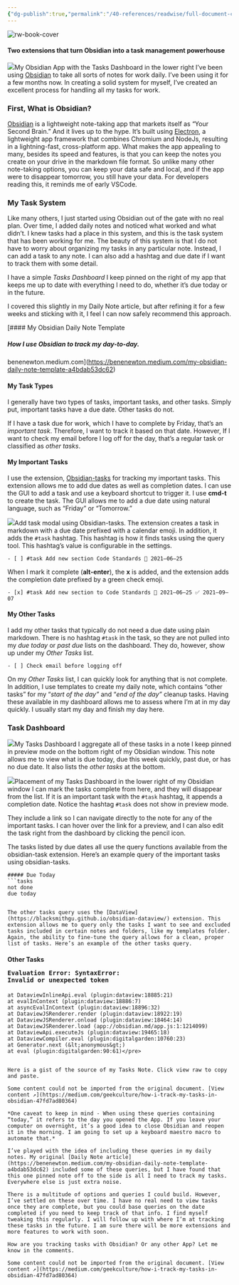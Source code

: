 ```yaml
---
{"dg-publish":true,"permalink":"/40-references/readwise/full-document-contents/how-i-track-my-tasks-in-obsidian/","tags":["rw/articles"]}
---
```


![rw-book-cover](https://miro.medium.com/1*m-R_BkNf1Qjr1YbyOIJY2w.png)

#### Two extensions that turn Obsidian into a task management powerhouse

![](https://miro.medium.com/v2/resize:fit:700/1*JnH8icF6dkXMjxrUom5O-g.png)My Obsidian App with the Tasks Dashboard in the lower right 
I’ve been using [Obsidian](https://obsidian.md/) to take all sorts of notes for work daily. I’ve been using it for a few months now. In creating a solid system for myself, I’ve created an excellent process for handling all my tasks for work.

### First, What is Obsidian?

[Obsidian](https://obsidian.md/) is a lightweight note-taking app that markets itself as “Your Second Brain.” And it lives up to the hype. It’s built using [Electron](https://www.electronjs.org/), a lightweight app framework that combines Chromium and NodeJs, resulting in a lightning-fast, cross-platform app. What makes the app appealing to many, besides its speed and features, is that you can keep the notes you create on your drive in the markdown file format. So unlike many other note-taking options, you can keep your data safe and local, and if the app were to disappear tomorrow, you still have your data. For developers reading this, it reminds me of early VSCode.

### My Task System

Like many others, I just started using Obsidian out of the gate with no real plan. Over time, I added daily notes and noticed what worked and what didn’t. I knew tasks had a place in this system, and this is the task system that has been working for me. The beauty of this system is that I do not have to worry about organizing my tasks in any particular note. Instead, I can add a task to any note. I can also add a hashtag and due date if I want to track them with some detail.

I have a simple *Tasks Dashboard* I keep pinned on the right of my app that keeps me up to date with everything I need to do, whether it’s due today or in the future.

I covered this slightly in my Daily Note article, but after refining it for a few weeks and sticking with it, I feel I can now safely recommend this approach.

[#### My Obsidian Daily Note Template

##### How I use Obsidian to track my day-to-day.

benenewton.medium.com](https://benenewton.medium.com/my-obsidian-daily-note-template-a4bdab53dc62)

#### My Task Types

I generally have two types of tasks, important tasks, and other tasks. Simply put, important tasks have a due date. Other tasks do not.

If I have a task due for work, which I have to complete by Friday, that’s an *important task*. Therefore, I want to track it based on that date. However, If I want to check my email before I log off for the day, that’s a regular task or classified as *other tasks*.

#### My Important Tasks

I use the extension, [Obsidian-tasks](https://github.com/schemar/obsidian-tasks) for tracking my important tasks. This extension allows me to add due dates as well as completion dates. I can use the GUI to add a task and use a keyboard shortcut to trigger it. I use **cmd-t** to create the task. The GUI allows me to add a due date using natural language, such as “Friday” or “Tomorrow.”

![](https://miro.medium.com/v2/resize:fit:700/1*f-5vgsRw3U38KtT5JLE3DQ.png)Add task modal using Obsidian-tasks. 
The extension creates a task in markdown with a due date prefixed with a calendar emoji. In addition, it adds the `#task` hashtag. This hashtag is how it finds tasks using the query tool. This hashtag’s value is configurable in the settings.

```
- [ ] #task Add new section Code Standards 📅 2021–06–25
```

When I mark it complete (**alt-enter**), the **x** is added, and the extension adds the completion date prefixed by a green check emoji.

```
- [x] #task Add new section to Code Standards 📅 2021–06–25 ✅ 2021–09–07
```

#### My Other Tasks

I add my other tasks that typically do not need a due date using plain markdown. There is no hashtag `#task` in the task, so they are not pulled into my *due today* or *past due* lists on the dashboard. They do, however, show up under my *Other Tasks* list.

```
- [ ] Check email before logging off
```

On my *Other Tasks* list, I can quickly look for anything that is not complete. In addition, I use templates to create my daily note, which contains “other tasks” for my “*start of the day”* and “*end of the day”* cleanup tasks. Having these available in my dashboard allows me to assess where I’m at in my day quickly. I usually start my day and finish my day here.

### Task Dashboard

![](https://miro.medium.com/v2/resize:fit:483/1*-3XKCDX--Vh21ejl3ChH2g.png)My Tasks Dashboard 
I aggregate all of these tasks in a note I keep pinned in preview mode on the bottom right of my Obsidian window. This note allows me to view what is due today, due this week quickly, past due, or has no due date. It also lists the *other tasks* at the bottom.

![](https://miro.medium.com/v2/resize:fit:700/1*p6-kxqt_Iw5kja6BDqwmsA.png)Placement of my Tasks Dashboard in the lower right of my Obsidian window 
I can mark the tasks complete from here, and they will disappear from the list. If it is an important task with the `#task` hashtag, it appends a completion date. Notice the hashtag `#task` does not show in preview mode.

They include a link so I can navigate directly to the note for any of the important tasks. I can hover over the link for a preview, and I can also edit the task right from the dashboard by clicking the pencil icon.

The tasks listed by due dates all use the query functions available from the obsidian-task extension. Here’s an example query of the important tasks using obsidian-tasks.

```
##### Due Today  
```tasks  
not done  
due today  
```
```

The other tasks query uses the [DataView](https://blacksmithgu.github.io/obsidian-dataview/) extension. This extension allows me to query only the tasks I want to see and excluded tasks included in certain notes and folders, like my templates folder. Again, the ability to fine-tune the query allows for a clean, proper list of tasks. Here’s an example of the other tasks query.

```
#### Other Tasks<pre class="dataview dataview-error">Evaluation Error: SyntaxError: Invalid or unexpected token
    at DataviewInlineApi.eval (plugin:dataview:18885:21)
    at evalInContext (plugin:dataview:18886:7)
    at asyncEvalInContext (plugin:dataview:18896:32)
    at DataviewJSRenderer.render (plugin:dataview:18922:19)
    at DataviewJSRenderer.onload (plugin:dataview:18464:14)
    at DataviewJSRenderer.load (app://obsidian.md/app.js:1:1214099)
    at DataviewApi.executeJs (plugin:dataview:19465:18)
    at DataviewCompiler.eval (plugin:digitalgarden:10760:23)
    at Generator.next (&lt;anonymous&gt;)
    at eval (plugin:digitalgarden:90:61)</pre>
```

Here is a gist of the source of my Tasks Note. Click view raw to copy and paste.

Some content could not be imported from the original document. [View content ↗](https://medium.com/geekculture/how-i-track-my-tasks-in-obsidian-47fd7ad80364) 

*One caveat to keep in mind - When using these queries containing “today,” it refers to the day you opened the App. If you leave your computer on overnight, it’s a good idea to close Obsidian and reopen it in the morning. I am going to set up a keyboard maestro macro to automate that.*

I’ve played with the idea of including these queries in my daily notes. My original [Daily Note article](https://benenewton.medium.com/my-obsidian-daily-note-template-a4bdab53dc62) included some of these queries, but I have found that this one pinned note off to the side is all I need to track my tasks. Everywhere else is just extra noise.

There is a multitude of options and queries I could build. However, I’ve settled on these over time. I have no real need to view tasks once they are complete, but you could base queries on the date completed if you need to keep track of that info. I find myself tweaking this regularly. I will follow up with where I’m at tracking these tasks in the future. I am sure there will be more extensions and more features to work with soon.

How are you tracking tasks with Obsidian? Or any other App? Let me know in the comments.

Some content could not be imported from the original document. [View content ↗](https://medium.com/geekculture/how-i-track-my-tasks-in-obsidian-47fd7ad80364)

